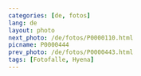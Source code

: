 ```yaml
---
categories: [de, fotos]
lang: de
layout: photo
next_photo: /de/fotos/P0000110.html
picname: P0000444
prev_photo: /de/fotos/P0000443.html
tags: [Fotofalle, Hyena]
---
```

